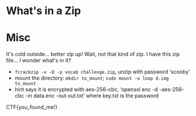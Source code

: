 # What's in a Zip
# Misc

It's cold outside... better zip up! Wait, not that kind of zip. I have this zip file... I wonder what's in it?

- `fcrackzip -v -D -p vocab challenge.zip`, unzip with password ‘scooby’
- mount the directory: `mkdir to_mount`; `sudo mount -o loop d.img to_mount`
- hint says it is encrypted with aes-256-cbc, ‘openssl enc -d -aes-256-cbc -in data.enc -out out.txt’ where key.txt is the password

CTF{you_found_me!}
